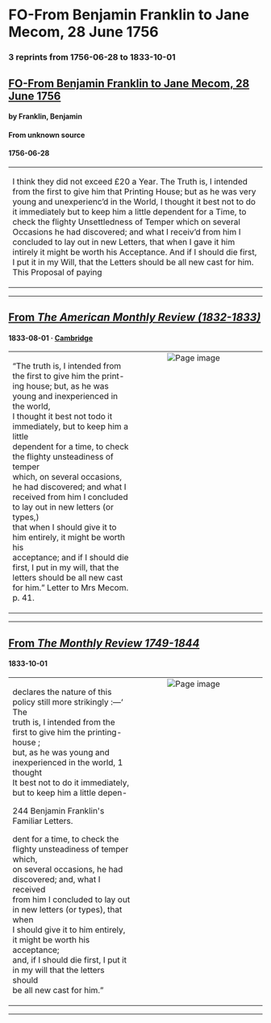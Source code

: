 
# FO-From Benjamin Franklin to Jane Mecom, 28 June 1756

### 3 reprints from 1756-06-28 to 1833-10-01

## [FO-From Benjamin Franklin to Jane Mecom, 28 June 1756](https://founders.archives.gov/documents/Franklin/01-06-02-0207)

#### by Franklin, Benjamin

#### From unknown source

#### 1756-06-28

<table style="width: 100%;"><tr><td style="width: 50%">

I think they did not exceed £20 a Year. The Truth is, I intended from the first to give him that Printing House; but as he was very young and unexperienc’d in the World, I thought it best not to do it immediately but to keep him a little dependent for a Time, to check the flighty Unsettledness of Temper which on several Occasions he had discovered; and what I receiv’d from him I concluded to lay out in new Letters, that when I gave it him intirely it might be worth his Acceptance. And if I should die first, I put it in my Will, that the Letters should be all new cast for him. This Proposal of paying
</td></tr></table>

---

## [From _The American Monthly Review (1832-1833)_](https://archive.org/details/sim_american-monthly-review_1833-08_4_2/page/n37/mode/1up?view=theater)

#### 1833-08-01 &middot; [Cambridge](http://dbpedia.org/resource/Cambridge%2C_Massachusetts)

<table style="width: 100%;"><tr><td style="width: 50%">

  
  
“The truth is, I intended from the first to give him the print-  
ing house; but, as he was young and inexperienced in the world,  
I thought it best not todo it immediately, but to keep him a little  
dependent for a time, to check the flighty unsteadiness of temper  
which, on several occasions, he had discovered; and what I  
received from him I concluded to lay out in new letters (or types,)  
that when I should give it to him entirely, it might be worth his  
acceptance; and if I should die first, I put in my will, that the  
letters should be all new cast for him.” Letter to Mrs Mecom.  
p. 41.
</td><td style="width: 50%; max-height: 75%; margin: auto; display: block;">
<img alt="Page image" src="https://iiif.archive.org/iiif/sim_american-monthly-review_1833-08_4_2&#0036;37/pct:16.731898,29.964539,65.313112,14.539007/600,/0/default.jpg"/>
</td>
</tr></table>

---

## [From _The Monthly Review 1749-1844_](https://archive.org/details/sim_the-monthly-review_1833-10_4_2/page/n84/mode/1up?view=theater)

#### 1833-10-01

<table style="width: 100%;"><tr><td style="width: 50%">

  
declares the nature of this policy still more strikingly :—‘ The  
truth is, I intended from the first to give him the printing-house ;  
but, as he was young and inexperienced in the world, 1 thought  
It best not to do it immediately, but to keep him a little depen-  
  
  
  
  
  
244 Benjamin Franklin&#x27;s Familiar Letters.  
  
dent for a time, to check the flighty unsteadiness of temper which,  
on several occasions, he had discovered; and, what I received  
from him I concluded to lay out in new letters (or types), that when  
I should give it to him entirely, it might be worth his acceptance;  
and, if I should die first, I put it in my will that the letters should  
be all new cast for him.”
</td><td style="width: 50%; max-height: 75%; margin: auto; display: block;">
<img alt="Page image" src="https://iiif.archive.org/iiif/sim_the-monthly-review_1833-10_4_2&#0036;84/pct:14.278017,82.003257,71.551724,6.693811/600,/0/default.jpg"/>
</td>
</tr></table>

---

